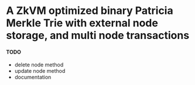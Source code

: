 # A ZkVM optimized binary Patricia Merkle Trie with external node storage, and multi node transactions

#### TODO

- delete node method
- update node method
- documentation

